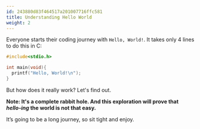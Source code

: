 ```yaml
---
id: 243880d83f464517a201007716ffc581
title: Understanding Hello World
weight: 2
---
```


Everyone starts their coding journey with `Hello, World!`. It takes only 4 lines to do this in C:

```c {filename="hello.c"}
#include<stdio.h>

int main(void){
  printf("Hello, World!\n");
}
```

But how does it really work? Let's find out.

**Note: It's a complete rabbit hole. And this exploration will prove that *hello-ing* the world is not that easy.**

It’s going to be a long journey, so sit tight and enjoy.